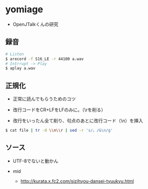 # yomiage

- OpenJTalkくんの研究

## 録音

```bash
# Listen
$ arecord -f S16_LE -r 44100 a.wav
# Intrrupt -> Play
$ aplay a.wav
```

## 正規化

- 正常に読んでもらうためのコツ

- 改行コードをCR+LFをLFのみに。（\rを削る）
- 改行をいったん全て削り、句点のあとに改行コード（\n）を挿入

```bash
$ cat file | tr -d \\n\\r | sed -r 's/。/&\n/g'
```

## ソース

- UTF-8でないと動かん

- mid
  - http://kurata.x.fc2.com/sizihyou-dansei-tyuukyu.html

